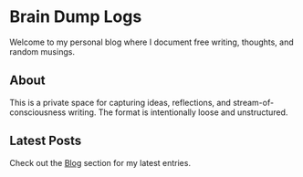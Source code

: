# Brain Dump Logs

Welcome to my personal blog where I document free writing, thoughts, and random musings.

## About

This is a private space for capturing ideas, reflections, and stream-of-consciousness writing. The format is intentionally loose and unstructured.

## Latest Posts

Check out the [Blog](blog/) section for my latest entries.
